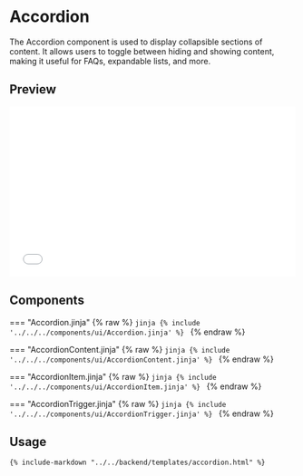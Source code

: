 # Accordion

The Accordion component is used to display collapsible sections of content. It allows users to toggle between hiding and showing content, making it useful for FAQs, expandable lists, and more.

## Preview

<iframe
src="{{ preview_url}}/components/accordion"
style="width: 100%; height: 300px; border: none;">
</iframe>

## Components

=== "Accordion.jinja"
{% raw %}
    ```jinja
    {% include '../../../components/ui/Accordion.jinja' %}
    ```
{% endraw %}

=== "AccordionContent.jinja"
{% raw %}
    ```jinja
    {% include '../../../components/ui/AccordionContent.jinja' %}
    ```
{% endraw %}

=== "AccordionItem.jinja"
{% raw %}
    ```jinja
    {% include '../../../components/ui/AccordionItem.jinja' %}
    ```
{% endraw %}    

=== "AccordionTrigger.jinja"
{% raw %}
    ```jinja
    {% include '../../../components/ui/AccordionTrigger.jinja' %}
    ```
{% endraw %}

## Usage

```html
{% include-markdown "../../backend/templates/accordion.html" %}
```
